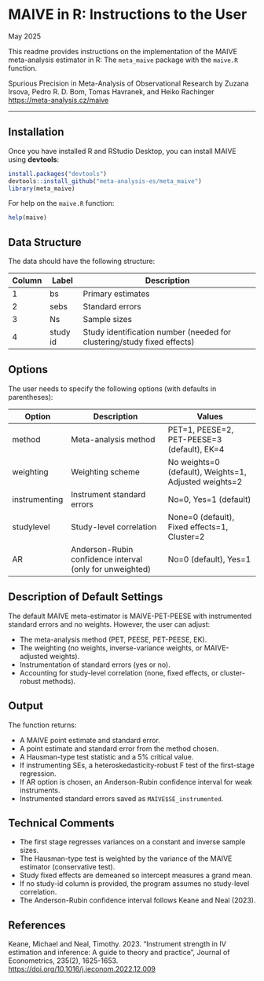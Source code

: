 MAIVE in R: Instructions to the User
================

May 2025

This readme provides instructions on the implementation of the MAIVE
meta-analysis estimator in R: The `meta_maive` package with the
`maive.R` function.

Spurious Precision in Meta-Analysis of Observational Research by Zuzana
Irsova, Pedro R. D. Bom, Tomas Havranek, and Heiko Rachinger  
<https://meta-analysis.cz/maive>

------------------------------------------------------------------------

## Installation

Once you have installed R and RStudio Desktop, you can install MAIVE
using **devtools**:

``` r
install.packages("devtools")
devtools::install_github("meta-analysis-es/meta_maive")
library(meta_maive)
```

For help on the `maive.R` function:

``` r
help(maive)
```

## Data Structure

The data should have the following structure:

| Column | Label | Description |
|----|----|----|
| 1 | bs | Primary estimates |
| 2 | sebs | Standard errors |
| 3 | Ns | Sample sizes |
| 4 | study id | Study identification number (needed for clustering/study fixed effects) |

## Options

The user needs to specify the following options (with defaults in
parentheses):

| Option | Description | Values |
|----|----|----|
| method | Meta-analysis method | PET=1, PEESE=2, PET-PEESE=3 (default), EK=4 |
| weighting | Weighting scheme | No weights=0 (default), Weights=1, Adjusted weights=2 |
| instrumenting | Instrument standard errors | No=0, Yes=1 (default) |
| studylevel | Study-level correlation | None=0 (default), Fixed effects=1, Cluster=2 |
| AR | Anderson-Rubin confidence interval (only for unweighted) | No=0 (default), Yes=1 |

## Description of Default Settings

The default MAIVE meta-estimator is MAIVE-PET-PEESE with instrumented
standard errors and no weights. However, the user can adjust:

- The meta-analysis method (PET, PEESE, PET-PEESE, EK).
- The weighting (no weights, inverse-variance weights, or MAIVE-adjusted
  weights).
- Instrumentation of standard errors (yes or no).
- Accounting for study-level correlation (none, fixed effects, or
  cluster-robust methods).

## Output

The function returns:

- A MAIVE point estimate and standard error.
- A point estimate and standard error from the method chosen.
- A Hausman-type test statistic and a 5% critical value.
- If instrumenting SEs, a heteroskedasticity-robust F test of the
  first-stage regression.
- If AR option is chosen, an Anderson-Rubin confidence interval for weak
  instruments.
- Instrumented standard errors saved as `MAIVE$SE_instrumented`.

## Technical Comments

- The first stage regresses variances on a constant and inverse sample
  sizes.
- The Hausman-type test is weighted by the variance of the MAIVE
  estimator (conservative test).
- Study fixed effects are demeaned so intercept measures a grand mean.
- If no study-id column is provided, the program assumes no study-level
  correlation.
- The Anderson-Rubin confidence interval follows Keane and Neal (2023).

## References

Keane, Michael and Neal, Timothy. 2023. “Instrument strength in IV
estimation and inference: A guide to theory and practice”, Journal of
Econometrics, 235(2), 1625-1653.
<https://doi.org/10.1016/j.jeconom.2022.12.009>
